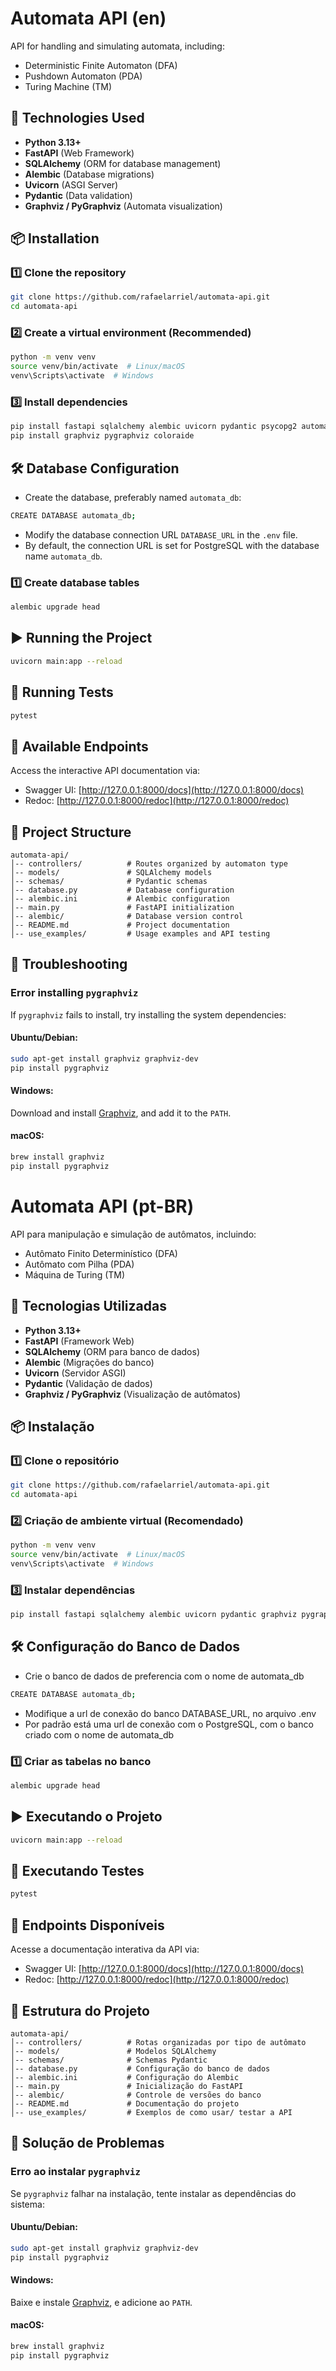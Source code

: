 # Automata API (en)

API for handling and simulating automata, including:
- Deterministic Finite Automaton (DFA)
- Pushdown Automaton (PDA)
- Turing Machine (TM)

## 🚀 Technologies Used

- **Python 3.13+**
- **FastAPI** (Web Framework)
- **SQLAlchemy** (ORM for database management)
- **Alembic** (Database migrations)
- **Uvicorn** (ASGI Server)
- **Pydantic** (Data validation)
- **Graphviz / PyGraphviz** (Automata visualization)

## 📦 Installation

### 1️⃣ **Clone the repository**
```bash
git clone https://github.com/rafaelarriel/automata-api.git
cd automata-api
```

### 2️⃣ **Create a virtual environment (Recommended)**
```bash
python -m venv venv
source venv/bin/activate  # Linux/macOS
venv\Scripts\activate  # Windows
```

### 3️⃣ **Install dependencies**
```bash
pip install fastapi sqlalchemy alembic uvicorn pydantic psycopg2 automata-lib python-dotenv
pip install graphviz pygraphviz coloraide
```

## 🛠️ Database Configuration

- Create the database, preferably named `automata_db`:

 ```bash
CREATE DATABASE automata_db;
```
- Modify the database connection URL `DATABASE_URL` in the `.env` file.
- By default, the connection URL is set for PostgreSQL with the database name `automata_db`.

### **1️⃣ Create database tables**

```bash
alembic upgrade head
```

## ▶️ Running the Project

```bash
uvicorn main:app --reload
```

## 🧪 Running Tests

```bash
pytest
```

## 📡 Available Endpoints

Access the interactive API documentation via:
- Swagger UI: [http://127.0.0.1:8000/docs](http://127.0.0.1:8000/docs)
- Redoc: [http://127.0.0.1:8000/redoc](http://127.0.0.1:8000/redoc)

## 📌 Project Structure

```
automata-api/
│-- controllers/          # Routes organized by automaton type
│-- models/               # SQLAlchemy models
│-- schemas/              # Pydantic schemas
│-- database.py           # Database configuration
│-- alembic.ini           # Alembic configuration
│-- main.py               # FastAPI initialization
│-- alembic/              # Database version control
│-- README.md             # Project documentation
│-- use_examples/         # Usage examples and API testing
```

## 🔧 Troubleshooting

### **Error installing `pygraphviz`**
If `pygraphviz` fails to install, try installing the system dependencies:

#### Ubuntu/Debian:
```bash
sudo apt-get install graphviz graphviz-dev
pip install pygraphviz
```

#### Windows:
Download and install [Graphviz](https://graphviz.gitlab.io/download/), and add it to the `PATH`.

#### macOS:
```bash
brew install graphviz
pip install pygraphviz
```

# Automata API (pt-BR)

API para manipulação e simulação de autômatos, incluindo:
- Autômato Finito Determinístico (DFA)
- Autômato com Pilha (PDA)
- Máquina de Turing (TM)

## 🚀 Tecnologias Utilizadas

- **Python 3.13+**
- **FastAPI** (Framework Web)
- **SQLAlchemy** (ORM para banco de dados)
- **Alembic** (Migrações do banco)
- **Uvicorn** (Servidor ASGI)
- **Pydantic** (Validação de dados)
- **Graphviz / PyGraphviz** (Visualização de autômatos)

## 📦 Instalação

### 1️⃣ **Clone o repositório**
```bash
git clone https://github.com/rafaelarriel/automata-api.git
cd automata-api
```

### 2️⃣ **Criação de ambiente virtual (Recomendado)**
```bash
python -m venv venv
source venv/bin/activate  # Linux/macOS
venv\Scripts\activate  # Windows
```

### 3️⃣ **Instalar dependências**
```bash
pip install fastapi sqlalchemy alembic uvicorn pydantic graphviz pygraphviz coloraide python-dotenv
```

## 🛠️ Configuração do Banco de Dados

- Crie o banco de dados de preferencia com o nome de automata_db

 ```bash
CREATE DATABASE automata_db;
```
- Modifique a url de conexão do banco DATABASE_URL, no arquivo .env
- Por padrão está uma url de conexão com o PostgreSQL, com o banco criado com o nome de automata_db 

### **1️⃣ Criar as tabelas no banco**

```bash
alembic upgrade head
```

## ▶️ Executando o Projeto

```bash
uvicorn main:app --reload
```

## 🧪 Executando Testes

```bash
pytest
```

## 📡 Endpoints Disponíveis

Acesse a documentação interativa da API via:
- Swagger UI: [http://127.0.0.1:8000/docs](http://127.0.0.1:8000/docs)
- Redoc: [http://127.0.0.1:8000/redoc](http://127.0.0.1:8000/redoc)

## 📌 Estrutura do Projeto

```
automata-api/
│-- controllers/          # Rotas organizadas por tipo de autômato
│-- models/               # Modelos SQLAlchemy
│-- schemas/              # Schemas Pydantic
│-- database.py           # Configuração do banco de dados
│-- alembic.ini           # Configuração do Alembic
│-- main.py               # Inicialização do FastAPI
│-- alembic/              # Controle de versões do banco
│-- README.md             # Documentação do projeto
│-- use_examples/         # Exemplos de como usar/ testar a API
```

## 🔧 Solução de Problemas

### **Erro ao instalar `pygraphviz`**
Se `pygraphviz` falhar na instalação, tente instalar as dependências do sistema:

#### Ubuntu/Debian:
```bash
sudo apt-get install graphviz graphviz-dev
pip install pygraphviz
```

#### Windows:
Baixe e instale [Graphviz](https://graphviz.gitlab.io/download/), e adicione ao `PATH`.

#### macOS:
```bash
brew install graphviz
pip install pygraphviz
```
